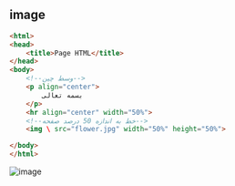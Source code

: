 ## image 
```html
<html>
<head>
    <title>Page HTML</title>
</head>
<body>
    <!--وسط چین-->
    <p align="center">
        بسمه تعالی
    </p>
    <hr align="center" width="50%">
    <!--خط به اندازه 50 درصد صفحه-->
    <img \ src="flower.jpg" width="50%" height="50%">

</body>
</html>
```
![image](https://github.com/milad6745/HTML/assets/113288076/538d422f-a469-424d-97af-93644cf617c4)


